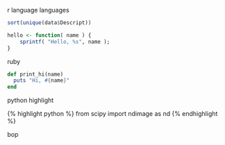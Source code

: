 ---
---

r language languages

```r
sort(unique(data$Descript))

hello <- function( name ) {
    sprintf( "Hello, %s", name );
}
```

ruby

```ruby
def print_hi(name)
  puts "Hi, #{name}"
end
```

python highlight

{% highlight python %}
    from scipy import ndimage as nd
{% endhighlight %}

bop
